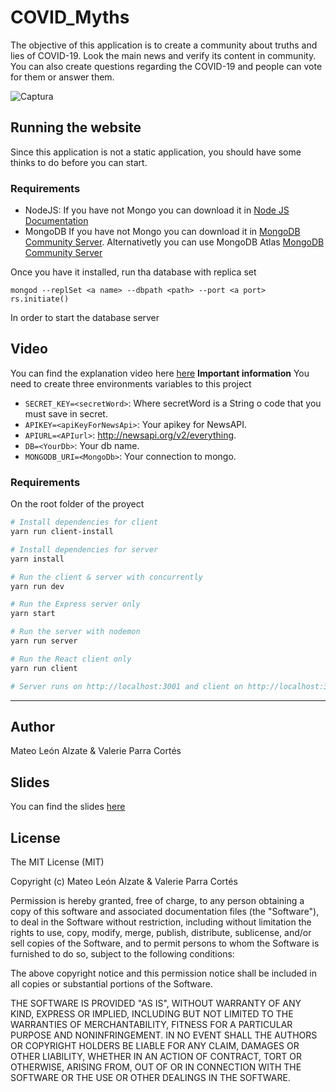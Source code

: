 <!-- 
Luis Ruiz: 
Hola Valerie, espero estés bien.
Creo que en cuanto a código, todo estaba muy bien. Solo vi un pequeño detalle que te comentaré ahora que termine de escribir esto. 
El funcionamiento me gusta, para mi es intuitivo y tiene funcionalidades interesantes tanto de consulta como de generación de datos. 
La parte de noticias me gusta que cargue las noticias a medida que haces scroll. Dentro de cada noticia me gusta mucho que hayan podido implementar que solo se pueda votar una vez. Aquí hay una pequeña cosa de diseño que creo podrían mejorar, y es que la caja de comentarios el título es blanco y el fondo es gris claro, y no hay suficiente contraste para apreciar bien. Me gustó también el modal de confirmación. Creo que me lo robaré para mis futuros proyectos. Siento que puede haber un problema de accesibilidad al haber puesto que todo el div fuera clickeable, y es que al parecer no reconoce los tabs para despazarse sobre ellos. De resto muy bien.
En la parte de preguntas me gusta que se pueda filtrar y preguntar (aquí lo mismo, un poquito más de contraste). Creo que podrían hacer las cajas de las preguntas un poco más pequeñas, o al menos que los botones de verdad y mito lo fueran. Me gusta que la caja tome el color de si es verdad o es un mito. Cuando uno comenta una publicación, creo que sería bueno filtrar para que no se pueda comentar una cadena vacía. Me gusta como se muestran ahi mismo los comentarios (aunque creo que es más intuitivo que los comentarios esten antes de la opción de comentar, uno antes del otro). Lo que si creo que deben mejorar es el botón que tienen en el footer del modal, pues no veo necesidad de que sea un botón (a menos que le cambien el nombre y sea como "cerrar" o algo así. 
Pero general creo que está muy bien. 
Se cuidan
-->
# COVID_Myths

The objective of this application is to create a community about truths and lies of COVID-19. Look the main news and verify its content in community. You can also create questions regarding the COVID-19 and people can vote for them or answer them.

![Captura](https://user-images.githubusercontent.com/32238112/81584831-e543b600-9378-11ea-8407-e82bb3601cc6.PNG)
## Running the website
Since this application is not a static application, you should have some thinks to do before you can start.
### Requirements
- NodeJS: If you have not Mongo you can download it in <a href="https://nodejs.org/es/download/"> Node JS Documentation</a>
- MongoDB If you have not Mongo you can download it in <a href="https://docs.mongodb.com/manual/installation/">MongoDB Community Server</a>. Alternativetly you can use MongoDB Atlas <a href="https://www.mongodb.com/cloud/atlas">MongoDB Community Server</a> 

Once you have it installed, run tha database with replica set
```
mongod --replSet <a name> --dbpath <path> --port <a port>
rs.initiate()
```
In order to start the database server

## Video

You can find the explanation video here <a href="https://www.youtube.com/watch?v=pB0MontNFWU&feature=youtu.be"> here</a>
**Important information**
You need to create three environments variables to this project
- `SECRET_KEY=<secretWord>`: Where secretWord is a String o code that you must save in secret.
- `APIKEY=<apiKeyForNewsApi>`: Your apikey for NewsAPI.
- `APIURL=<APIurl>`: http://newsapi.org/v2/everything.
- `DB=<YourDb>`: Your db name.
- `MONGODB_URI=<MongoDb>`: Your connection to mongo.

### Requirements
On the root folder of the proyect

```bash
# Install dependencies for client
yarn run client-install

# Install dependencies for server
yarn install

# Run the client & server with concurrently
yarn run dev

# Run the Express server only
yarn start

# Run the server with nodemon
yarn run server

# Run the React client only
yarn run client

# Server runs on http://localhost:3001 and client on http://localhost:3000
```

<hr>


## Author
Mateo León Alzate & Valerie Parra Cortés
## Slides

You can find the slides <a href="https://docs.google.com/presentation/d/1qRv7QFdo1gwH7MGQVuleUNMfcFiIYBns9jLgiCaOQbs/edit?usp=sharing"> here</a>

## License
The MIT License (MIT)

Copyright (c) Mateo León Alzate & Valerie Parra Cortés

Permission is hereby granted, free of charge, to any person obtaining a copy of this software and associated documentation files (the "Software"), to deal in the Software without restriction, including without limitation the rights to use, copy, modify, merge, publish, distribute, sublicense, and/or sell copies of the Software, and to permit persons to whom the Software is furnished to do so, subject to the following conditions:

The above copyright notice and this permission notice shall be included in all copies or substantial portions of the Software.

THE SOFTWARE IS PROVIDED "AS IS", WITHOUT WARRANTY OF ANY KIND, EXPRESS OR IMPLIED, INCLUDING BUT NOT LIMITED TO THE WARRANTIES OF MERCHANTABILITY, FITNESS FOR A PARTICULAR PURPOSE AND NONINFRINGEMENT. IN NO EVENT SHALL THE AUTHORS OR COPYRIGHT HOLDERS BE LIABLE FOR ANY CLAIM, DAMAGES OR OTHER LIABILITY, WHETHER IN AN ACTION OF CONTRACT, TORT OR OTHERWISE, ARISING FROM, OUT OF OR IN CONNECTION WITH THE SOFTWARE OR THE USE OR OTHER DEALINGS IN THE SOFTWARE.
